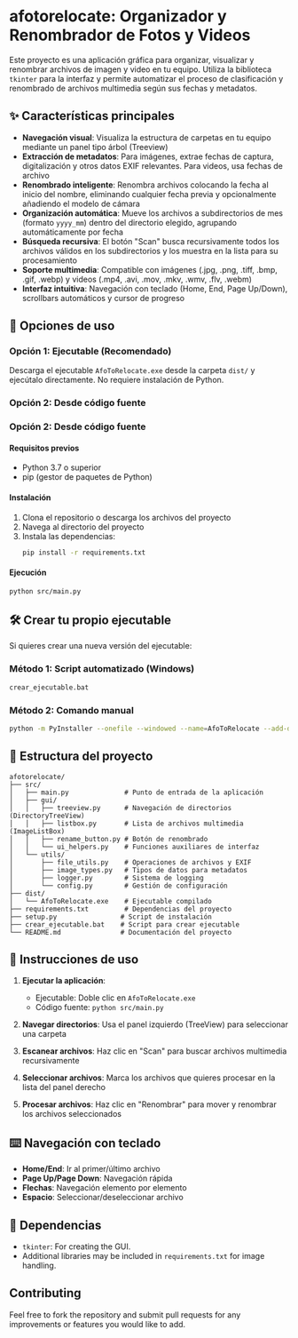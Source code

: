 
# afotorelocate: Organizador y Renombrador de Fotos y Videos

Este proyecto es una aplicación gráfica para organizar, visualizar y renombrar archivos de imagen y video en tu equipo. Utiliza la biblioteca `tkinter` para la interfaz y permite automatizar el proceso de clasificación y renombrado de archivos multimedia según sus fechas y metadatos.

## ✨ Características principales

- **Navegación visual**: Visualiza la estructura de carpetas en tu equipo mediante un panel tipo árbol (Treeview)
- **Extracción de metadatos**: Para imágenes, extrae fechas de captura, digitalización y otros datos EXIF relevantes. Para videos, usa fechas de archivo
- **Renombrado inteligente**: Renombra archivos colocando la fecha al inicio del nombre, eliminando cualquier fecha previa y opcionalmente añadiendo el modelo de cámara
- **Organización automática**: Mueve los archivos a subdirectorios de mes (formato `yyyy_mm`) dentro del directorio elegido, agrupando automáticamente por fecha
- **Búsqueda recursiva**: El botón "Scan" busca recursivamente todos los archivos válidos en los subdirectorios y los muestra en la lista para su procesamiento
- **Soporte multimedia**: Compatible con imágenes (.jpg, .png, .tiff, .bmp, .gif, .webp) y videos (.mp4, .avi, .mov, .mkv, .wmv, .flv, .webm)
- **Interfaz intuitiva**: Navegación con teclado (Home, End, Page Up/Down), scrollbars automáticos y cursor de progreso

## 🚀 Opciones de uso

### Opción 1: Ejecutable (Recomendado)
Descarga el ejecutable `AfoToRelocate.exe` desde la carpeta `dist/` y ejecútalo directamente. No requiere instalación de Python.

### Opción 2: Desde código fuente




### Opción 2: Desde código fuente

#### Requisitos previos
- Python 3.7 o superior
- pip (gestor de paquetes de Python)

#### Instalación
1. Clona el repositorio o descarga los archivos del proyecto
2. Navega al directorio del proyecto
3. Instala las dependencias:
   ```bash
   pip install -r requirements.txt
   ```

#### Ejecución
```bash
python src/main.py
```

## 🛠️ Crear tu propio ejecutable

Si quieres crear una nueva versión del ejecutable:

### Método 1: Script automatizado (Windows)
```bash
crear_ejecutable.bat
```

### Método 2: Comando manual
```bash
python -m PyInstaller --onefile --windowed --name=AfoToRelocate --add-data "src;src" --hidden-import=PIL._tkinter_finder --hidden-import=tkinter --hidden-import=tkinter.ttk --hidden-import=tkinter.filedialog --hidden-import=tkinter.messagebox --distpath=dist --workpath=build --specpath=. src/main.py
```

## 📁 Estructura del proyecto

```
afotorelocate/
├── src/
│   ├── main.py              # Punto de entrada de la aplicación
│   ├── gui/
│   │   ├── treeview.py      # Navegación de directorios (DirectoryTreeView)
│   │   ├── listbox.py       # Lista de archivos multimedia (ImageListBox)  
│   │   ├── rename_button.py # Botón de renombrado
│   │   └── ui_helpers.py    # Funciones auxiliares de interfaz
│   └── utils/
│       ├── file_utils.py    # Operaciones de archivos y EXIF
│       ├── image_types.py   # Tipos de datos para metadatos
│       ├── logger.py        # Sistema de logging
│       └── config.py        # Gestión de configuración
├── dist/
│   └── AfoToRelocate.exe    # Ejecutable compilado
├── requirements.txt         # Dependencias del proyecto
├── setup.py                # Script de instalación
├── crear_ejecutable.bat    # Script para crear ejecutable
└── README.md               # Documentación del proyecto
```

## 📖 Instrucciones de uso

1. **Ejecutar la aplicación**: 
   - Ejecutable: Doble clic en `AfoToRelocate.exe`
   - Código fuente: `python src/main.py`

2. **Navegar directorios**: Usa el panel izquierdo (TreeView) para seleccionar una carpeta

3. **Escanear archivos**: Haz clic en "Scan" para buscar archivos multimedia recursivamente

4. **Seleccionar archivos**: Marca los archivos que quieres procesar en la lista del panel derecho

5. **Procesar archivos**: Haz clic en "Renombrar" para mover y renombrar los archivos seleccionados

## ⌨️ Navegación con teclado

- **Home/End**: Ir al primer/último archivo
- **Page Up/Page Down**: Navegación rápida
- **Flechas**: Navegación elemento por elemento
- **Espacio**: Seleccionar/deseleccionar archivo

## 🔧 Dependencias

- `tkinter`: For creating the GUI.
- Additional libraries may be included in `requirements.txt` for image handling.

## Contributing

Feel free to fork the repository and submit pull requests for any improvements or features you would like to add.